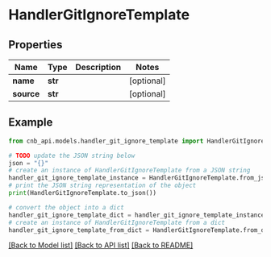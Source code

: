 # HandlerGitIgnoreTemplate


## Properties

Name | Type | Description | Notes
------------ | ------------- | ------------- | -------------
**name** | **str** |  | [optional] 
**source** | **str** |  | [optional] 

## Example

```python
from cnb_api.models.handler_git_ignore_template import HandlerGitIgnoreTemplate

# TODO update the JSON string below
json = "{}"
# create an instance of HandlerGitIgnoreTemplate from a JSON string
handler_git_ignore_template_instance = HandlerGitIgnoreTemplate.from_json(json)
# print the JSON string representation of the object
print(HandlerGitIgnoreTemplate.to_json())

# convert the object into a dict
handler_git_ignore_template_dict = handler_git_ignore_template_instance.to_dict()
# create an instance of HandlerGitIgnoreTemplate from a dict
handler_git_ignore_template_from_dict = HandlerGitIgnoreTemplate.from_dict(handler_git_ignore_template_dict)
```
[[Back to Model list]](../README.md#documentation-for-models) [[Back to API list]](../README.md#documentation-for-api-endpoints) [[Back to README]](../README.md)


